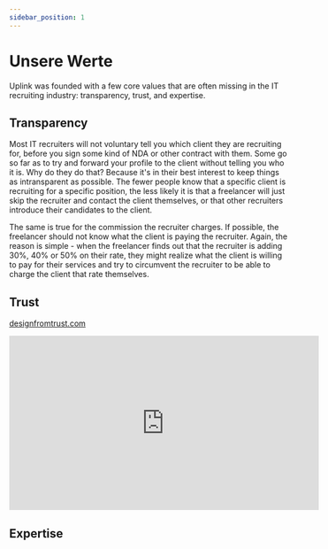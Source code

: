 ```yaml
---
sidebar_position: 1
---
```


# Unsere Werte

Uplink was founded with a few core values that are often missing in the IT recruiting industry: transparency, trust, and expertise.

## Transparency

Most IT recruiters will not voluntary tell you which client they are recruiting for, before you sign some kind of NDA or other contract with them. Some go so far as to try and forward your profile to the client without telling you who it is. Why do they do that? Because it's in their best interest to keep things as intransparent as possible. The fewer people know that a specific client is recruiting for a specific position, the less likely it is that a freelancer will just skip the recruiter and contact the client themselves, or that other recruiters introduce their candidates to the client.

The same is true for the commission the recruiter charges. If possible, the freelancer should not know what the client is paying the recruiter. Again, the reason is simple - when the freelancer finds out that the recruiter is adding 30%, 40% or 50% on their rate, they might realize what the client is willing to pay for their services and try to circumvent the recruiter to be able to charge the client that rate themselves.

## Trust

[designfromtrust.com](https://www.designfromtrust.com)

<iframe width="560" height="315" src="https://www.youtube.com/embed/k5MfuwMNcMo" title="YouTube video player" frameborder="0" allow="accelerometer; autoplay; clipboard-write; encrypted-media; gyroscope; picture-in-picture" allowfullscreen></iframe>

## Expertise
